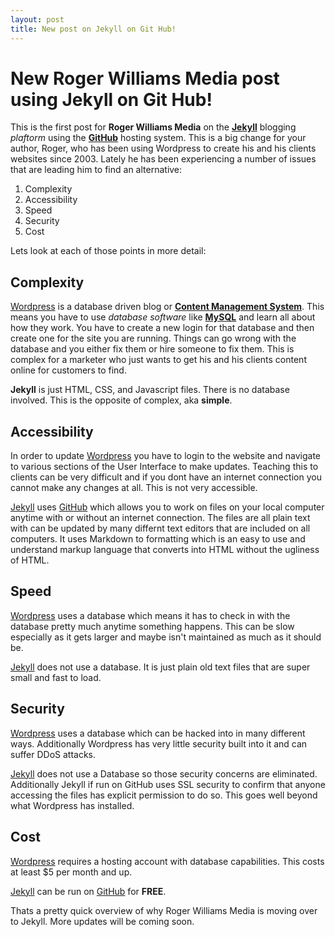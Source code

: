 ```yaml
---
layout: post
title: New post on Jekyll on Git Hub!
---
```


# New Roger Williams Media post using Jekyll on Git Hub!

This is the first post for **Roger Williams Media** on the **[Jekyll]** blogging *plaftorm* using the **[GitHub]** hosting system. This is a big change for your author, Roger, who has been using Wordpress to create his and his clients websites since 2003. Lately he has been experiencing a number of issues that are leading him to find an alternative:
1. Complexity
2. Accessibility
3. Speed
4. Security
5. Cost

Lets look at each of those points in more detail:
## Complexity
[Wordpress] is a database driven blog or **[Content Management System](CMS)**. This means you have to use *database software* like **[MySQL]** and learn all about how they work. You have to create a new login for that database and then create one for the site you are running. Things can go wrong with the database and you either fix them or hire someone to fix them. This is complex for a marketer who just wants to get his and his clients content online for customers to find.

**Jekyll** is just HTML, CSS, and Javascript files. There is no database involved. This is the opposite of complex, aka **simple**.

## Accessibility
In order to update [Wordpress] you have to login to the website and navigate to various sections of the User Interface to make updates. Teaching this to clients can be very difficult and if you dont have an internet connection you cannot make any changes at all. This is not very accessible.

[Jekyll] uses [GitHub] which allows you to work on files on your local computer anytime with or without an internet connection. The files are all plain text with can be updated by many differnt text editors that are included on all computers. It uses Markdown to formatting which is an easy to use and understand markup language that converts into HTML without the ugliness of HTML.

## Speed
[Wordpress] uses a database which means it has to check in with the database pretty much anytime something happens. This can be slow especially as it gets larger and maybe isn't maintained as much as it should be.

[Jekyll] does not use a database. It is just plain old text files that are super small and fast to load.

## Security
[Wordpress] uses a database which can be hacked into in many different ways. Additionally Wordpress has very little security built into it and can suffer DDoS attacks.

[Jekyll] does not use a Database so those security concerns are eliminated. Additionally Jekyll if run on GitHub uses SSL security to confirm that anyone accessing the files has explicit permission to do so. This goes well beyond what Wordpress has installed.

## Cost
[Wordpress] requires a hosting account with database capabilities. This costs at least $5 per month and up.

[Jekyll] can be run on [GitHub] for **FREE**.

Thats a pretty quick overview of why Roger Williams Media is moving over to Jekyll. More updates will be coming soon.

[Jekyll]: http://jekyllrb.com/
[Wordpress]: http://wordpress.org/
[GitHub]: https://github.com/
[MySQL]: http://www.mysql.com/
[Content Management System]: http://en.wikipedia.org/wiki/Content_management_system
